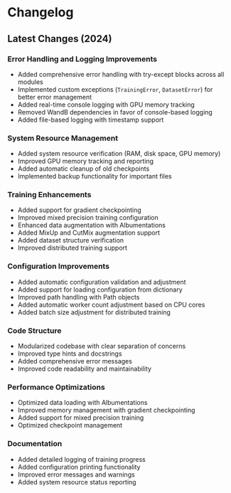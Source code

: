# Changelog

## Latest Changes (2024)

### Error Handling and Logging Improvements
- Added comprehensive error handling with try-except blocks across all modules
- Implemented custom exceptions (`TrainingError`, `DatasetError`) for better error management
- Added real-time console logging with GPU memory tracking
- Removed WandB dependencies in favor of console-based logging
- Added file-based logging with timestamp support

### System Resource Management
- Added system resource verification (RAM, disk space, GPU memory)
- Improved GPU memory tracking and reporting
- Added automatic cleanup of old checkpoints
- Implemented backup functionality for important files

### Training Enhancements
- Added support for gradient checkpointing
- Improved mixed precision training configuration
- Enhanced data augmentation with Albumentations
- Added MixUp and CutMix augmentation support
- Added dataset structure verification
- Improved distributed training support

### Configuration Improvements
- Added automatic configuration validation and adjustment
- Added support for loading configuration from dictionary
- Improved path handling with Path objects
- Added automatic worker count adjustment based on CPU cores
- Added batch size adjustment for distributed training

### Code Structure
- Modularized codebase with clear separation of concerns
- Improved type hints and docstrings
- Added comprehensive error messages
- Improved code readability and maintainability

### Performance Optimizations
- Optimized data loading with Albumentations
- Improved memory management with gradient checkpointing
- Added support for mixed precision training
- Optimized checkpoint management

### Documentation
- Added detailed logging of training progress
- Added configuration printing functionality
- Improved error messages and warnings
- Added system resource status reporting 
